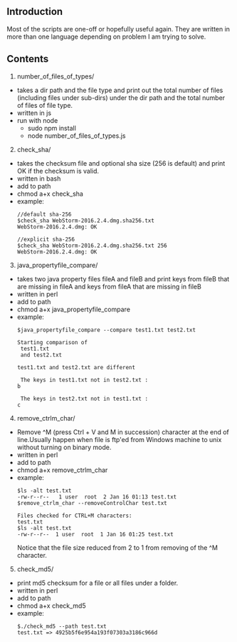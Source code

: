 Introduction
------------

Most of the scripts are one-off or hopefully useful again.
They are written in more than one language depending on problem I am trying
to solve.

Contents
--------

1. number_of_files_of_types/
  * takes a dir path and the file type and print out the total number
    of files (including files under sub-dirs) under the dir path and the total number
    of files of file type.
  * written in js
  * run with node
    * sudo npm install
    * node number_of_files_of_types.js

2. check_sha/
  * takes the checksum file and optional sha size (256 is default) and print OK
    if the checksum is valid.
  * written in bash
  * add to path
  * chmod a+x check_sha
  * example:
    ```
    //default sha-256
    $check_sha WebStorm-2016.2.4.dmg.sha256.txt
    WebStorm-2016.2.4.dmg: OK

    //explicit sha-256
    $check_sha WebStorm-2016.2.4.dmg.sha256.txt 256
    WebStorm-2016.2.4.dmg: OK
    ```
3. java_propertyfile_compare/
  * takes two java property files fileA and fileB and print keys from fileB that are missing in fileA and keys from fileA that are missing in fileB
  * written in perl
  * add to path
  * chmod a+x java_propertyfile_compare
  * example:
    ```
    $java_propertyfile_compare --compare test1.txt test2.txt 

    Starting comparison of 
     test1.txt 
     and test2.txt

    test1.txt and test2.txt are different

     The keys in test1.txt not in test2.txt : 
    b

     The keys in test2.txt not in test1.txt : 
    c
    ```
  
4. remove_ctrlm_char/
  * Remove ^M (press Ctrl + V and M in succession) character at the end of line.Usually happen when file is ftp'ed from Windows machine to unix without turning on binary mode.
  * written in perl
  * add to path
  * chmod a+x remove_ctrlm_char
  * example:
    ```
    $ls -alt test.txt
    -rw-r--r--   1 user  root  2 Jan 16 01:13 test.txt
    $remove_ctrlm_char --removeControlChar test.txt 

    Files checked for CTRL+M characters:
    test.txt
    $ls -alt test.txt
    -rw-r--r--  1 user  root  1 Jan 16 01:25 test.txt
    ```
    Notice that the file size reduced from 2 to 1 from removing of the ^M character.  

5. check_md5/
  * print md5 checksum for a file or all files under a folder.
  * written in perl
  * add to path
  * chmod a+x check_md5
  * example:  
    ```
    $./check_md5 --path test.txt   
    test.txt => 4925b5f6e954a193f07303a3186c966d
    ```




